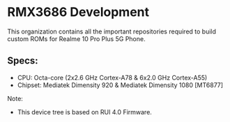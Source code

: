 # RMX3686 Development
This organization contains all the important repositories required to build custom ROMs for Realme 10 Pro Plus 5G Phone.

## Specs:
- CPU: Octa-core (2x2.6 GHz Cortex-A78 & 6x2.0 GHz Cortex-A55)
- Chipset: Mediatek Dimensity 920 & Mediatek Dimensity 1080 [MT6877]

Note: 
* This device tree is based on RUI 4.0 Firmware.
